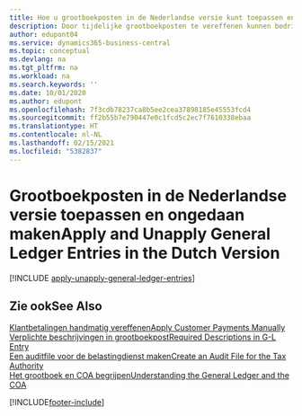 ```yaml
---
title: Hoe u grootboekposten in de Nederlandse versie kunt toepassen en ongedaan maken
description: Door tijdelijke grootboekposten te vereffenen kunnen bedrijven werken met tijdelijke rekeningen en transferrekeningen in het grootboek. Tijdelijke en transferrekeningen worden gebruikt om tijdelijke posten op te slaan die op verdere verwerking in het grootboek wachten.
author: edupont04
ms.service: dynamics365-business-central
ms.topic: conceptual
ms.devlang: na
ms.tgt_pltfrm: na
ms.workload: na
ms.search.keywords: ''
ms.date: 10/01/2020
ms.author: edupont
ms.openlocfilehash: 7f3cdb78237ca8b5ee2cea37898185e45553fcd4
ms.sourcegitcommit: ff2b55b7e790447e0c1fcd5c2ec7f7610338ebaa
ms.translationtype: HT
ms.contentlocale: nl-NL
ms.lasthandoff: 02/15/2021
ms.locfileid: "5382837"
---
```

# <a name="apply-and-unapply-general-ledger-entries-in-the-dutch-version"></a><span data-ttu-id="e622e-104">Grootboekposten in de Nederlandse versie toepassen en ongedaan maken</span><span class="sxs-lookup"><span data-stu-id="e622e-104">Apply and Unapply General Ledger Entries in the Dutch Version</span></span>

[!INCLUDE [apply-unapply-general-ledger-entries](../includes/BENL/apply-unapply-general-ledger-entries.md)]

## <a name="see-also"></a><span data-ttu-id="e622e-105">Zie ook</span><span class="sxs-lookup"><span data-stu-id="e622e-105">See Also</span></span>

[<span data-ttu-id="e622e-106">Klantbetalingen handmatig vereffenen</span><span class="sxs-lookup"><span data-stu-id="e622e-106">Apply Customer Payments Manually</span></span>](../../receivables-how-apply-sales-transactions-manually.md)  
[<span data-ttu-id="e622e-107">Verplichte beschrijvingen in grootboekpost</span><span class="sxs-lookup"><span data-stu-id="e622e-107">Required Descriptions in G-L Entry</span></span>](required-descriptions-in-g-l-entry.md)  
[<span data-ttu-id="e622e-108">Een auditfile voor de belastingdienst maken</span><span class="sxs-lookup"><span data-stu-id="e622e-108">Create an Audit File for the Tax Authority</span></span>](how-to-create-an-audit-file-for-the-tax-authority.md)  
[<span data-ttu-id="e622e-109">Het grootboek en COA begrijpen</span><span class="sxs-lookup"><span data-stu-id="e622e-109">Understanding the General Ledger and the COA</span></span>](../../finance-general-ledger.md)  


[!INCLUDE[footer-include](../../includes/footer-banner.md)]